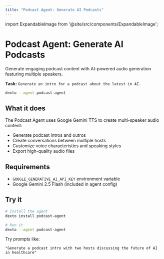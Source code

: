 ```yaml
---
title: "Podcast Agent: Generate AI Podcasts"
---
```


import ExpandableImage from '@site/src/components/ExpandableImage';

# Podcast Agent: Generate AI Podcasts

Generate engaging podcast content with AI-powered audio generation featuring multiple speakers.

**Task:** `Generate an intro for a podcast about the latest in AI.`

```bash
dexto --agent podcast-agent
```

<ExpandableImage src="https://github.com/user-attachments/assets/cfd59751-3daa-4ccd-97b2-1b2862c96af1" alt="Podcast Agent Demo" title="Podcast Agent Demo" width={900} />

## What it does

The Podcast Agent uses Google Gemini TTS to create multi-speaker audio content:
- Generate podcast intros and outros
- Create conversations between multiple hosts
- Customize voice characteristics and speaking styles
- Export high-quality audio files

## Requirements

- `GOOGLE_GENERATIVE_AI_API_KEY` environment variable
- Google Gemini 2.5 Flash (included in agent config)

## Try it

```bash
# Install the agent
dexto install podcast-agent

# Run it
dexto --agent podcast-agent
```

Try prompts like:
```
"Generate a podcast intro with two hosts discussing the future of AI in healthcare"
```
